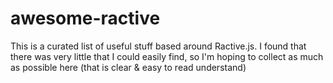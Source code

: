 # awesome-ractive
This is a curated list of useful stuff based around Ractive.js.  I found that there was very little that I could easily find, so I'm hoping to collect as much as possible here (that is clear &amp; easy to read understand)
